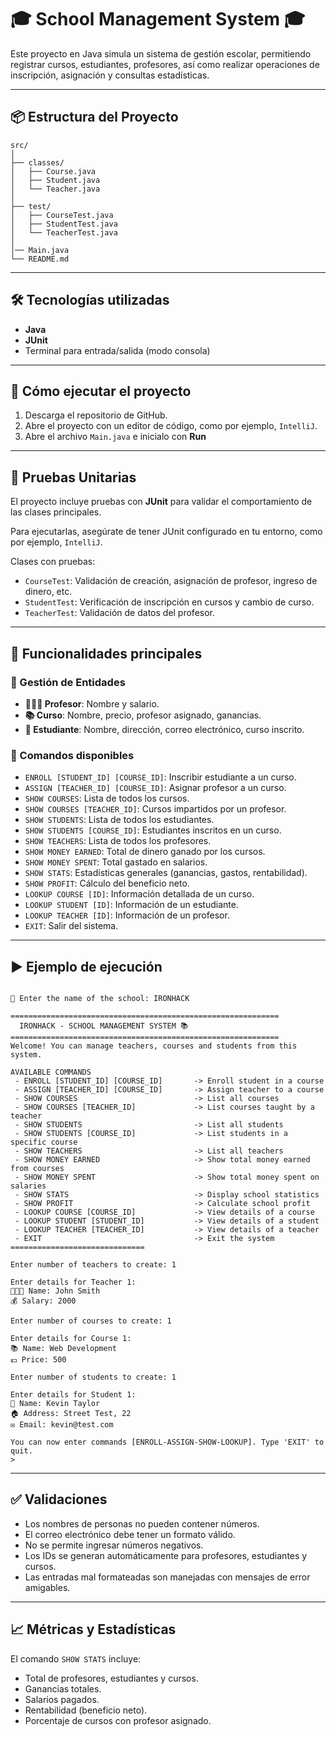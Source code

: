
# 🎓 School Management System 🎓

Este proyecto en Java simula un sistema de gestión escolar, permitiendo registrar cursos, estudiantes, profesores, así como realizar operaciones de inscripción, asignación y consultas estadísticas.

---

## 📦 Estructura del Proyecto

```
src/
│
├── classes/
│   ├── Course.java
│   ├── Student.java
│   └── Teacher.java
│
├── test/
│   ├── CourseTest.java
│   ├── StudentTest.java
│   └── TeacherTest.java
│
│── Main.java
└── README.md
```

---

## 🛠️ Tecnologías utilizadas

- **Java**
- **JUnit**
- Terminal para entrada/salida (modo consola)

---

## 🚀 Cómo ejecutar el proyecto

1. Descarga el repositorio de GitHub.
2. Abre el proyecto con un editor de código, como por ejemplo, `IntelliJ`.
3. Abre el archivo `Main.java` e inicialo con **Run**

---

## 🧪 Pruebas Unitarias

El proyecto incluye pruebas con **JUnit** para validar el comportamiento de las clases principales.

Para ejecutarlas, asegúrate de tener JUnit configurado en tu entorno, como por ejemplo, `IntelliJ`.

Clases con pruebas:
- `CourseTest`: Validación de creación, asignación de profesor, ingreso de dinero, etc.
- `StudentTest`: Verificación de inscripción en cursos y cambio de curso.
- `TeacherTest`: Validación de datos del profesor.

---

## 🔵 Funcionalidades principales

### 🧩 Gestión de Entidades
- **👨🏻‍🏫 Profesor**: Nombre y salario.
- **📚 Curso**: Nombre, precio, profesor asignado, ganancias.
- **👤 Estudiante**: Nombre, dirección, correo electrónico, curso inscrito.

### 🧾 Comandos disponibles

- `ENROLL [STUDENT_ID] [COURSE_ID]`: Inscribir estudiante a un curso.
- `ASSIGN [TEACHER_ID] [COURSE_ID]`: Asignar profesor a un curso.
- `SHOW COURSES`: Lista de todos los cursos.
- `SHOW COURSES [TEACHER_ID]`: Cursos impartidos por un profesor.
- `SHOW STUDENTS`: Lista de todos los estudiantes.
- `SHOW STUDENTS [COURSE_ID]`: Estudiantes inscritos en un curso.
- `SHOW TEACHERS`: Lista de todos los profesores.
- `SHOW MONEY EARNED`: Total de dinero ganado por los cursos.
- `SHOW MONEY SPENT`: Total gastado en salarios.
- `SHOW STATS`: Estadísticas generales (ganancias, gastos, rentabilidad).
- `SHOW PROFIT`: Cálculo del beneficio neto.
- `LOOKUP COURSE [ID]`: Información detallada de un curso.
- `LOOKUP STUDENT [ID]`: Información de un estudiante.
- `LOOKUP TEACHER [ID]`: Información de un profesor.
- `EXIT`: Salir del sistema.

---

## ▶️ Ejemplo de ejecución

```

🏫 Enter the name of the school: IRONHACK

============================================================
  IRONHACK - SCHOOL MANAGEMENT SYSTEM 📚
============================================================
Welcome! You can manage teachers, courses and students from this system.

AVAILABLE COMMANDS
 - ENROLL [STUDENT_ID] [COURSE_ID]       -> Enroll student in a course
 - ASSIGN [TEACHER_ID] [COURSE_ID]       -> Assign teacher to a course
 - SHOW COURSES                          -> List all courses
 - SHOW COURSES [TEACHER_ID]             -> List courses taught by a teacher
 - SHOW STUDENTS                         -> List all students
 - SHOW STUDENTS [COURSE_ID]             -> List students in a specific course
 - SHOW TEACHERS                         -> List all teachers
 - SHOW MONEY EARNED                     -> Show total money earned from courses
 - SHOW MONEY SPENT                      -> Show total money spent on salaries
 - SHOW STATS                            -> Display school statistics
 - SHOW PROFIT                           -> Calculate school profit
 - LOOKUP COURSE [COURSE_ID]             -> View details of a course
 - LOOKUP STUDENT [STUDENT_ID]           -> View details of a student
 - LOOKUP TEACHER [TEACHER_ID]           -> View details of a teacher
 - EXIT                                  -> Exit the system
==============================

Enter number of teachers to create: 1

Enter details for Teacher 1:
👨🏻‍🏫 Name: John Smith
💰 Salary: 2000

Enter number of courses to create: 1

Enter details for Course 1:
📚 Name: Web Development
💶 Price: 500

Enter number of students to create: 1

Enter details for Student 1:
👤 Name: Kevin Taylor
🏠 Address: Street Test, 22
✉️ Email: kevin@test.com

You can now enter commands [ENROLL-ASSIGN-SHOW-LOOKUP]. Type 'EXIT' to quit.
> 
```

---

## ✅ Validaciones

- Los nombres de personas no pueden contener números.
- El correo electrónico debe tener un formato válido.
- No se permite ingresar números negativos.
- Los IDs se generan automáticamente para profesores, estudiantes y cursos.
- Las entradas mal formateadas son manejadas con mensajes de error amigables.

---

## 📈 Métricas y Estadísticas

El comando `SHOW STATS` incluye:

- Total de profesores, estudiantes y cursos.
- Ganancias totales.
- Salarios pagados.
- Rentabilidad (beneficio neto).
- Porcentaje de cursos con profesor asignado.